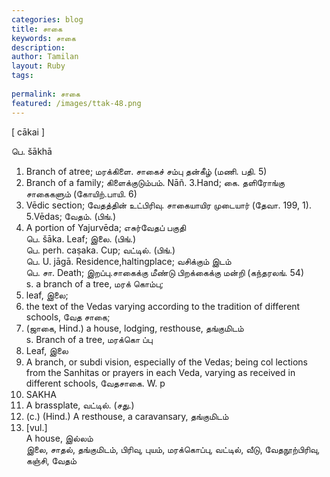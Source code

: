 ```yaml
---
categories: blog
title: சாகை
keywords: சாகை
description: 
author: Tamilan
layout: Ruby
tags: 
 
permalink: சாகை
featured: /images/ttak-48.png
---
```

  
[ cākai ]  
  
பெ. šākhā  
1. Branch of atree; மரக்கிளை. சாகைச் சம்பு தன்கீழ் (மணி. பதி. 5)  
2. Branch of a family; கிளைக்குடும்பம். Nāñ. 3.Hand; கை. தளிரோங்கு சாகைகளும் (கோயிற்.பாயி. 6)  
4. Vēdic section; வேதத்தின் உட்பிரிவு. சாகையாயிர முடையார் (தேவா. 199, 1). 5.Vēdas; வேதம். (பிங்.)  
6. A portion of Yajurvēda; எசுர்வேதப் பகுதி  
பெ. šāka. Leaf; இலை. (பிங்.)  
பெ. perh. caṣaka. Cup; வட்டில். (பிங்.)  
பெ. U. jāgā. Residence,haltingplace; வசிக்கும் இடம்  
பெ. சா. Death; இறப்பு.சாகைக்கு மீண்டு பிறக்கைக்கு மன்றி (கந்தரலங். 54)  
s. a branch of a tree, மரக் கொம்பு;  
2. leaf, இலை;  
3. the text of the Vedas varying according to the tradition of different schools, வேத சாகை;  
4. (ஜாகை, Hind.) a house, lodging, resthouse, தங்குமிடம்  
s. Branch of a tree, மரக்கொ ப்பு  
2. Leaf, இலை  
3. A branch, or subdi vision, especially of the Vedas; being col lections from the Sanhitas or prayers in each Veda, varying as received in different schools, வேதசாகை. W. p  
836. SAKHA  
4. A brassplate, வட்டில். (சது.)  
5. (c.) (Hind.) A resthouse, a caravansary, தங்குமிடம்  
6. [vul.]  
A house, இல்லம்  
இலை, சாதல், தங்குமிடம், பிரிவு, புயம், மரக்கொப்பு, வட்டில், வீடு, வேதநூற்பிரிவு, கஞ்சி, வேதம்